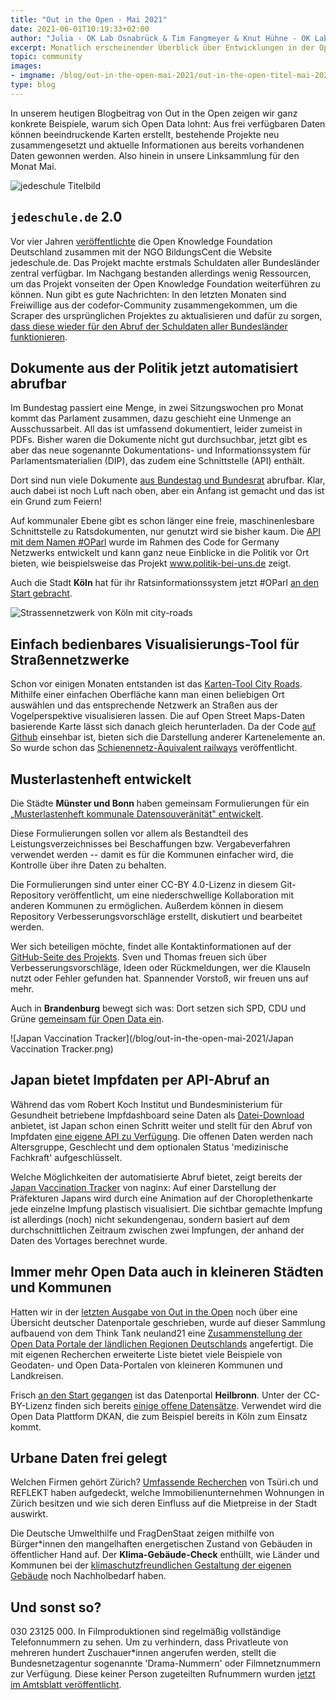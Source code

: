```yaml
---
title: "Out in the Open - Mai 2021"
date: 2021-06-01T10:19:33+02:00
author: "Julia - OK Lab Osnabrück & Tim Fangmeyer & Knut Hühne - OK Lab Berlin"
excerpt: Monatlich erscheinender Überblick über Entwicklungen in der Open Data and Civic Tech Szene
topic: community
images:
- imgname: /blog/out-in-the-open-mai-2021/out-in-the-open-titel-mai-2021.jpg
type: blog
---
```


In unserem heutigen Blogbeitrag von Out in the Open zeigen wir ganz
konkrete Beispiele, warum sich Open Data lohnt: Aus frei verfügbaren
Daten können beeindruckende Karten erstellt, bestehende Projekte neu
zusammengesetzt und aktuelle Informationen aus bereits vorhandenen Daten
gewonnen werden. Also hinein in unsere Linksammlung für den Monat Mai.

![jedeschule Titelbild](/blog/out-in-the-open-mai-2021/jedeschule-2.jpg)

## `jedeschule.de` 2.0

Vor vier Jahren
[veröffentlichte](https://okfn.de/blog/2017/03/jedeschule-launch/) die
Open Knowledge Foundation Deutschland zusammen mit der NGO BildungsCent
die Website jedeschule.de. Das Projekt machte erstmals Schuldaten aller
Bundesländer zentral verfügbar. Im Nachgang bestanden allerdings wenig
Ressourcen, um das Projekt vonseiten der Open Knowledge Foundation
weiterführen zu können. Nun gibt es gute Nachrichten: In den letzten
Monaten sind Freiwillige aus der codefor-Community zusammengekommen, um
die Scraper des ursprünglichen Projektes zu aktualisieren und dafür zu
sorgen, [dass diese wieder für den Abruf der Schuldaten aller
Bundesländer funktionieren](https://codefor.de/blog/jedeschule-2/).

## Dokumente aus der Politik jetzt automatisiert abrufbar

Im Bundestag passiert eine Menge, in zwei Sitzungswochen pro Monat kommt
das Parlament zusammen, dazu geschieht eine Unmenge an Ausschussarbeit.
All das ist umfassend dokumentiert, leider zumeist in PDFs. Bisher waren
die Dokumente nicht gut durchsuchbar, jetzt gibt es aber das neue
sogenannte Dokumentations- und Informationssystem für
Parlamentsmaterialien (DIP), das zudem eine Schnittstelle (API) enthält.

Dort sind nun viele Dokumente [aus Bundestag und
Bundesrat](https://dip.bundestag.de/%C3%BCber-dip/hilfe/api#content)
abrufbar. Klar, auch dabei ist noch Luft nach oben, aber ein Anfang ist
gemacht und das ist ein Grund zum Feiern!

Auf kommunaler Ebene gibt es schon länger eine freie, maschinenlesbare
Schnittstelle zu Ratsdokumenten, nur genutzt wird sie bisher kaum. Die
[API mit dem Namen \#OParl](https://oparl.org/) wurde im Rahmen des Code
for Germany Netzwerks entwickelt und kann ganz neue Einblicke in die
Politik vor Ort bieten, wie beispielsweise das Projekt
www.politik-bei-uns.de zeigt.

Auch die Stadt **Köln** hat für ihr Ratsinformationssystem jetzt \#OParl
[an den Start
gebracht](https://offenedaten-koeln.de/dataset/oparl-api-koeln).

![Strassennetzwerk von Köln mit city-roads](/blog/out-in-the-open-mai-2021/Köln.jpg)

## Einfach bedienbares Visualisierungs-Tool für Straßennetzwerke

Schon vor einigen Monaten entstanden ist das [Karten-Tool City
Roads](https://anvaka.github.io/city-roads/). Mithilfe einer einfachen
Oberfläche kann man einen beliebigen Ort auswählen und das entsprechende
Netzwerk an Straßen aus der Vogelperspektive visualisieren lassen. Die
auf Open Street Maps-Daten basierende Karte lässt sich danach gleich
herunterladen. Da der Code [auf
Github](https://github.com/anvaka/city-roads) einsehbar ist, bieten sich
die Darstellung anderer Kartenelemente an. So wurde schon das
[Schienennetz-Äquivalent railways](https://abaumg.github.io/railways/)
veröffentlicht.

## Musterlastenheft entwickelt

Die Städte **Münster und Bonn** haben gemeinsam Formulierungen für ein
[„Musterlastenheft kommunale Datensouveränität"
entwickelt](https://github.com/od-ms/datennutzungsklauseln-muster).

Diese Formulierungen sollen vor allem als Bestandteil des
Leistungsverzeichnisses bei Beschaffungen bzw. Vergabeverfahren
verwendet werden -- damit es für die Kommunen einfacher wird, die
Kontrolle über ihre Daten zu behalten.

Die Formulierungen sind unter einer CC-BY 4.0-Lizenz in diesem
Git-Repository veröffentlicht, um eine niederschwellige Kollaboration
mit anderen Kommunen zu ermöglichen. Außerdem können in diesem
Repository Verbesserungsvorschläge erstellt, diskutiert und bearbeitet
werden.

Wer sich beteiligen möchte, findet alle Kontaktinformationen auf der
[GitHub-Seite des
Projekts](https://github.com/od-ms/datennutzungsklauseln-muster). Sven
und Thomas freuen sich über Verbesserungsvorschläge, Ideen oder
Rückmeldungen, wer die Klauseln nutzt oder Fehler gefunden hat.
Spannender Vorstoß, wir freuen uns auf mehr.

Auch in **Brandenburg** bewegt sich was: Dort setzen sich SPD, CDU und
Grüne [gemeinsam für Open Data
ein](https://www.parlamentsdokumentation.brandenburg.de/parladoku/w7/drs/ab_3500/3544.pdf).

![Japan Vaccination Tracker](/blog/out-in-the-open-mai-2021/Japan Vaccination Tracker.png)

## Japan bietet Impfdaten per API-Abruf an

Während das vom Robert Koch Institut und Bundesministerium für
Gesundheit betriebene Impfdashboard seine Daten als
[Datei-Download](https://impfdashboard.de/daten) anbietet, ist Japan
schon einen Schritt weiter und stellt für den Abruf von Impfdaten [eine
eigene API zu Verfügung](https://cio.go.jp/c19vaccine_opendata). Die
offenen Daten werden nach Altersgruppe, Geschlecht und dem optionalen
Status 'medizinische Fachkraft' aufgeschlüsselt.

Welche Möglichkeiten der automatisierte Abruf bietet, zeigt bereits der
[Japan Vaccination
Tracker](https://nagix.github.io/japan-vaccination-tracker/) von naginx:
Auf einer Darstellung der Präfekturen Japans wird durch eine Animation
auf der Choroplethenkarte jede einzelne Impfung plastisch visualisiert.
Die sichtbar gemachte Impfung ist allerdings (noch) nicht sekundengenau,
sondern basiert auf dem durchschnittlichen Zeitraum zwischen zwei
Impfungen, der anhand der Daten des Vortages berechnet wurde.

## Immer mehr Open Data auch in kleineren Städten und Kommunen

Hatten wir in der [letzten Ausgabe von Out in the
Open](https://codefor.de/blog/out-in-the-open/) noch über eine Übersicht
deutscher Datenportale geschrieben, wurde auf dieser Sammlung aufbauend
von dem Think Tank neuland21 eine [Zusammenstellung der Open Data
Portale der ländlichen Regionen
Deutschlands](https://opendataland.de/landkarte/) angefertigt. Die mit
eigenen Recherchen erweiterte Liste bietet viele Beispiele von Geodaten-
und Open Data-Portalen von kleineren Kommunen und Landkreisen.

Frisch [an den Start
gegangen](https://www.fnweb.de/rhein-main-neckar_artikel,-heilbronn-heilbronner-open-data-portal-fuer-mehr-transparenz-und-information-_arid,1794892.html)
ist das Datenportal **Heilbronn**. Unter der CC-BY-Lizenz finden sich
bereits [einige offene Datensätze](https://opendata.heilbronn.de/).
Verwendet wird die Open Data Plattform DKAN, die zum Beispiel bereits in
Köln zum Einsatz kommt.

## Urbane Daten frei gelegt

Welchen Firmen gehört Zürich? [Umfassende
Recherchen](https://reflekt.ch/teil-2-welchen-firmen-gehoert-zuerich/)
von Tsüri.ch und REFLEKT haben aufgedeckt, welche Immobilienunternehmen
Wohnungen in Zürich besitzen und wie sich deren Einfluss auf die
Mietpreise in der Stadt auswirkt.

Die Deutsche Umwelthilfe und FragDenStaat zeigen mithilfe von
Bürger\*innen den mangelhaften energetischen Zustand von Gebäuden in
öffentlicher Hand auf. Der **Klima-Gebäude-Check** enthüllt, wie Länder
und Kommunen bei der [klimaschutzfreundlichen Gestaltung der eigenen
Gebäude](https://fragdenstaat.de/blog/2021/05/25/auswertung-des-klima-gebaude-checks-staatsgeheimnis-energieverschwendung/) noch Nachholbedarf haben.

## Und sonst so?

030 23125 000. In Filmproduktionen sind regelmäßig vollständige
Telefonnummern zu sehen. Um zu verhindern, dass Privatleute von mehreren
hundert Zuschauer\*innen angerufen werden, stellt die Bundesnetzagentur
sogenannte 'Drama-Nummern' oder Filmnetznummern zur Verfügung. Diese
keiner Person zugeteilten Rufnummern wurden [jetzt im Amtsblatt
veröffentlicht](https://www.bundesnetzagentur.de/SharedDocs/Downloads/DE/Sachgebiete/Telekommunikation/Unternehmen_Institutionen/Nummerierung/Rufnummern/Mittlg148_2021.pdf;jsessionid=761910E99943300A355B7085EE182FB1?__blob=publicationFile&v=1).
